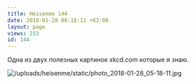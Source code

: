 ```yaml
---
title: Heisenme 144
date: 2018-01-28 08:18:11 +03:00
layout: page
views: 233
id: 144
---
```


Одна из двух полезных картинок xkcd.com которые я знаю.



![/uploads/heisenme/static/photo_2018-01-28_05-18-11.jpg](/uploads/heisenme/static/photo_2018-01-28_05-18-11.jpg)
